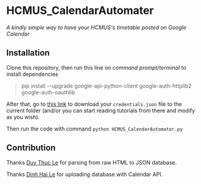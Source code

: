 # HCMUS_CalendarAutomater
*A kindly simple way to have your HCMUS's timetable posted on Google Calendar*

## Installation

Clone this repository, then run this line on *command prompt/terminal* to install dependencies

>pip install --upgrade google-api-python-client google-auth-httplib2 google-auth-oauthlib

After that, go to [this link](https://developers.google.com/calendar/quickstart/python) to download your `credentials.json` file to the current folder (and/or you can start reading tutorials from there and modify as you wish).

Then run the code with command `python HCMUS_CalendarAutomater.py` 

## Contribution

Thanks [Duy Thuc Le](https://github.com/leduykhongngu) for parsing from raw HTML to JSON database.

Thanks [Dinh Hai Le](https://github.com/pythagore1123) for uploading database with Calendar API.
